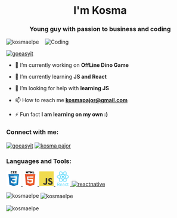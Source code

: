 <h1 align="center"> I'm Kosma</h1>
<h3 align="center">Young guy with passion to business and coding</h3>
<img align="right" alt="Coding" width="400" src="https://media0.giphy.com/media/26BGIqWh2R1fi6JDa/giphy.gif?cid=790b7611b041dab670f5878d7280cf898965df999b009734&rid=giphy.gif&ct=g">

<p align="left"> <img src="https://komarev.com/ghpvc/?username=kosmaelpe&label=Profile%20views&color=0e75b6&style=flat" alt="kosmaelpe" /> </p>

<p align="left"> <a href="https://twitter.com/goeasyit" target="blank"><img src="https://img.shields.io/twitter/follow/goeasyit?logo=twitter&style=for-the-badge" alt="goeasyit" /></a> </p>

- 🔭 I’m currently working on **OffLine Dino Game**

- 🌱 I’m currently learning **JS and React**

- 🤝 I’m looking for help with **learning JS**

- 📫 How to reach me **kosmapajor@gmail.com**

- ⚡ Fun fact **I am learning on my own :)**

<h3 align="left">Connect with me:</h3>
<p align="left">
<a href="https://twitter.com/goeasyit" target="blank"><img align="center" src="https://raw.githubusercontent.com/rahuldkjain/github-profile-readme-generator/master/src/images/icons/Social/twitter.svg" alt="goeasyit" height="30" width="40" /></a>
<a href="https://linkedin.com/in/kosma pajor" target="blank"><img align="center" src="https://raw.githubusercontent.com/rahuldkjain/github-profile-readme-generator/master/src/images/icons/Social/linked-in-alt.svg" alt="kosma pajor" height="30" width="40" /></a>
</p>

<h3 align="left">Languages and Tools:</h3>
<p align="left"> <a href="https://www.w3schools.com/css/" target="_blank" rel="noreferrer"> <img src="https://raw.githubusercontent.com/devicons/devicon/master/icons/css3/css3-original-wordmark.svg" alt="css3" width="40" height="40"/> </a> <a href="https://www.w3.org/html/" target="_blank" rel="noreferrer"> <img src="https://raw.githubusercontent.com/devicons/devicon/master/icons/html5/html5-original-wordmark.svg" alt="html5" width="40" height="40"/> </a> <a href="https://developer.mozilla.org/en-US/docs/Web/JavaScript" target="_blank" rel="noreferrer"> <img src="https://raw.githubusercontent.com/devicons/devicon/master/icons/javascript/javascript-original.svg" alt="javascript" width="40" height="40"/> </a> <a href="https://reactjs.org/" target="_blank" rel="noreferrer"> <img src="https://raw.githubusercontent.com/devicons/devicon/master/icons/react/react-original-wordmark.svg" alt="react" width="40" height="40"/> </a> <a href="https://reactnative.dev/" target="_blank" rel="noreferrer"> <img src="https://reactnative.dev/img/header_logo.svg" alt="reactnative" width="40" height="40"/> </a> </p>

<p><img align="left" src="https://github-readme-stats.vercel.app/api/top-langs?username=kosmaelpe&show_icons=true&locale=en&layout=compact" alt="kosmaelpe" /></p>

<p>&nbsp;<img align="center" src="https://github-readme-stats.vercel.app/api?username=kosmaelpe&show_icons=true&locale=en" alt="kosmaelpe" /></p>

<p><img align="center" src="https://github-readme-streak-stats.herokuapp.com/?user=kosmaelpe&" alt="kosmaelpe" /></p>
